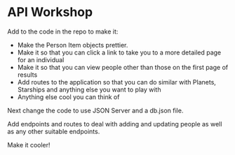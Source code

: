 # API Workshop

Add to the code in the repo to make it:

- Make the Person Item objects prettier.
- Make it so that you can click a link to take you to a more detailed page for an individual
- Make it so that you can view people other than those on the first page of results
- Add routes to the application so that you can do similar with Planets, Starships and anything else you want to play with
- Anything else cool you can think of


Next change the code to use JSON Server and a db.json file.

Add endpoints and routes to deal with adding and updating people as well as any other suitable endpoints.

Make it cooler!

